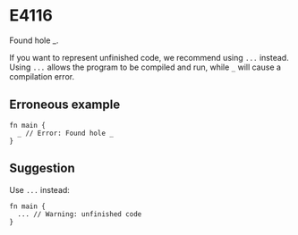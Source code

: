 # E4116

Found hole \_.

If you want to represent unfinished code, we recommend using `...` instead.
Using `...` allows the program to be compiled and run, while `_` will cause a
compilation error.

## Erroneous example

```moonbit
fn main {
  _ // Error: Found hole _
}
```

## Suggestion

Use `...` instead:

```moonbit
fn main {
  ... // Warning: unfinished code
}
```
